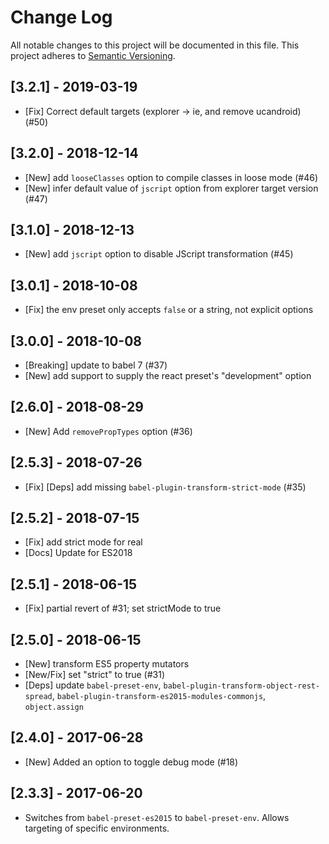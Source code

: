# Change Log

All notable changes to this project will be documented in this file.
This project adheres to [Semantic Versioning](http://semver.org/).

## [3.2.1] - 2019-03-19
* [Fix] Correct default targets (explorer -> ie, and remove ucandroid) (#50)

## [3.2.0] - 2018-12-14
* [New] add `looseClasses` option to compile classes in loose mode (#46)
* [New] infer default value of `jscript` option from explorer target version (#47)

## [3.1.0] - 2018-12-13
* [New] add `jscript` option to disable JScript transformation (#45)

## [3.0.1] - 2018-10-08
* [Fix] the env preset only accepts `false` or a string, not explicit options

## [3.0.0] - 2018-10-08
* [Breaking] update to babel 7 (#37)
* [New] add support to supply the react preset's "development" option

## [2.6.0] - 2018-08-29
* [New] Add `removePropTypes` option (#36)

## [2.5.3] - 2018-07-26
* [Fix] [Deps] add missing `babel-plugin-transform-strict-mode` (#35)

## [2.5.2] - 2018-07-15
* [Fix] add strict mode for real
* [Docs] Update for ES2018

## [2.5.1] - 2018-06-15
* [Fix] partial revert of #31; set strictMode to true

## [2.5.0] - 2018-06-15
* [New] transform ES5 property mutators
* [New/Fix] set "strict" to true (#31)
* [Deps] update `babel-preset-env`, `babel-plugin-transform-object-rest-spread`, `babel-plugin-transform-es2015-modules-commonjs`, `object.assign`

## [2.4.0] - 2017-06-28
* [New] Added an option to toggle debug mode (#18)

## [2.3.3] - 2017-06-20

* Switches from `babel-preset-es2015` to `babel-preset-env`.
  Allows targeting of specific environments.
